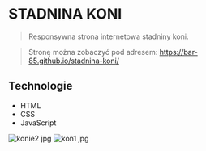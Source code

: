 # STADNINA KONI

>Responsywna strona internetowa stadniny koni.


>Stronę można zobaczyć pod adresem: https://bar-85.github.io/stadnina-koni/



## Technologie
- HTML
- CSS
- JavaScript



![konie2 jpg](https://user-images.githubusercontent.com/105555319/168483695-d6b207aa-e903-4da9-a282-c2344c651668.png)
![kon1 jpg](https://user-images.githubusercontent.com/105555319/168483703-2f8fdfe5-6db7-46ac-98bc-f14f179c5d5e.png)
